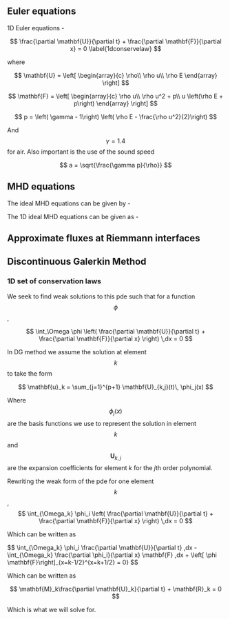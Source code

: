 

## Euler equations ##

1D Euler equations -

$$
    \frac{\partial \mathbf{U}}{\partial t} + \frac{\partial \mathbf{F}}{\partial x} = 0
    \label{1dconservelaw}
$$

where 

$$
    \mathbf{U} = \left[ \begin{array}{c}
    \rho\\
    \rho u\\
    \rho E
    \end{array} \right] 
$$

$$
    \mathbf{F} = \left[ \begin{array}{c}
    \rho u\\
    \rho u^2 + p\\
    u \left(\rho E + p\right)
    \end{array} \right] 
$$

$$
    p = \left( \gamma - 1\right) \left( \rho E - \frac{\rho u^2}{2}\right)
$$

And $$\gamma=1.4$$ for air. Also important is the use of the sound speed

$$
    a = \sqrt{\frac{\gamma p}{\rho}}
$$

## MHD equations ##

The ideal MHD equations can be given by - 

The 1D ideal MHD equations can be given as - 

## Approximate fluxes at Riemmann interfaces ##

## Discontinuous Galerkin Method ##
### 1D set of conservation laws ###


We seek to find weak solutions to this pde such that for a function $$\phi$$,

$$
    \int_\Omega \phi \left( \frac{\partial \mathbf{U}}{\partial t} + \frac{\partial \mathbf{F}}{\partial x} \right) \,dx = 0
$$

In DG method we assume the solution at element $$k$$ to take the form

$$
    \mathbf{u}_k = \sum_{j=1}^{p+1} \mathbf{U}_{k,j}(t)\, \phi_j(x)
$$

Where $$\phi_j(x)$$ are the basis functions we use to represent the solution in element $$k$$ and $$\mathbf{U}_{k,j}$$ are the expansion coefficients for element $k$ for the $j$th order
polynomial.

Rewriting the weak form of the pde for one element $$k$$,
$$
    \int_{\Omega_k} \phi_i \left( \frac{\partial \mathbf{U}}{\partial t} + \frac{\partial \mathbf{F}}{\partial x} \right) \,dx = 0
$$

Which can be written as 

$$
    \int_{\Omega_k} \phi_i  \frac{\partial \mathbf{U}}{\partial t}  \,dx - \int_{\Omega_k} \frac{\partial \phi_i}{\partial x} \mathbf{F} \,dx + \left[ \phi \mathbf{F}\right]_{x=k-1/2}^{x=k+1/2} = 0}
$$

Which can be written as 

$$
    \mathbf{M}_k\frac{\partial \mathbf{U}_k}{\partial t} + \mathbf{R}_k = 0
$$

Which is what we will solve for.

